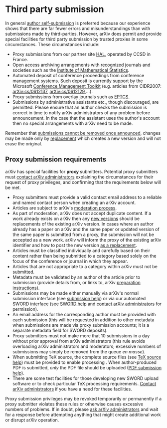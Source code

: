 # Third party submission

In general [author self-submission](submit.md) is preferred because our
experience shows that there are far fewer errors and misunderstandings
than with submissions made by third-parties. However, arXiv does permit
and provide special facilities for third party submission by trusted
proxies in some circumstances. These circumstances include:

-   Proxy submissions from our partner site
    [HAL](http://hal.archives-ouvertes.fr/index.php?langue=en), operated
    by CCSD in France.
-   Open access archiving arrangements with recognized journals and
    societies such as the [Institute of Mathematical
    Statistics](http://www.imstat.org/publications/arxiv.html).
-   Automated deposit of conference proceedings from conference
    management systems. Such deposit is currently support by the
    Microsoft [Conference Management
    Toolkit](https://cmt3.research.microsoft.com/About) (e.g. articles from
    CIDR2007: [arXiv:cs/0612137](https://arxiv.org/abs/cs/0612137),
    [arXiv:cs/0612129](https://arxiv.org/abs/cs/0612129),...).
-   Proxy submissions from overlay journals such as
    [EPTCS](http://eptcs.org/).
-   Submissions by administrative assistants etc., though discouraged,
    are permitted. Please ensure that an author checks the submission is
    correct in time to notify arXiv administrators of any problem before
    announcement. In the case that the assistant uses the author's
    account then no special arrangements with arXiv need to be made.

Remember that [submissions cannot be removed once announced](versions.md),
changes may be made only by [replacement](replace.md) which creates a new
version and will not erase the original.

Proxy submission requirements
-----------------------------

arXiv has special facilities for **proxy** submitters. Potential proxy
submitters must [contact arXiv administrators](contact.md) explaining the
circumstances for their request of proxy privileges, and confirming that
the requirements below will be met.

-   Proxy submitters must provide a valid contact email address to a
    reliable and named contact person when creating an arXiv account.
-   Articles are subject to
    arXiv's [moderation process](moderation/index.md).
-   As part of moderation, arXiv does not accept duplicate content. If a work already exists on arXiv then any [new versions](versions.md) should be replacements of the existing arXiv version. In cases where an author already has a paper on arXiv and the same paper or updated version of the same paper is submitted from a proxy, the submission will not be accepted as a new work. arXiv will inform the proxy of the existing arXiv identifier and how to post the new version [as a replacement](replace.md).
-   Articles must be classified individually and carefully based on
    their content rather than being submitted to a category based solely
    on the focus of the conference or journal in which they appear.
-   Articles that are not appropriate to a category within arXiv must
    not be submitted.
-   Metadata must be validated by an author of the article prior to
    submission (provide details from, or links to, arXiv [preparation
    instructions](prep.md)).
-   Submissions may be made either manually via arXiv's normal
    submission interface (see [submission help](submit.md)) or via our
    automated SWORD interface (see [SWORD help](submit_sword.md) and
    [contact arXiv administrators](contact.md) for permission).
-   An email address for the corresponding author must be provided with
    each submission (this will be requested in addition to other
    metadata when submissions are made via proxy submission accounts; it
    is a separate metadata field for SWORD deposits).
-   Proxy submitters must not make more that 10 submissions in a day
    without prior approval from arXiv administrators (this rule avoids
    overloading arXiv administrators and moderators; excessive numbers
    of submissions may simply be removed from the queue *en masse*).
-   When submitting TeX source, the complete source files (see [TeX
    source help](submit_tex.md)) must be provided to enable processing .
    When author-produced PDF is submitted, *only* the PDF file should be
    uploaded ([PDF submission help](submit_pdf.md)).
-   There are some test facilities for those developing new SWORD upload
    software or to check particular TeX processing requirements.
    [Contact arXiv administrators](contact.md) if you have a need for these
    facilities.

Proxy submission privileges may be revoked temporarily or permanently if
a proxy submitter violates these rules or otherwise causes excessive
numbers of problems. If in doubt, please [ask arXiv
administrators](contact.md) and wait for a response before attempting
anything that might create additional work or disrupt arXiv operation.
